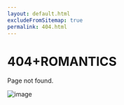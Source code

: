 ```yaml
---
layout: default.html
excludeFromSitemap: true
permalink: 404.html
---
```

# 404+ROMANTICS

Page not found.

![image](/web/pattern.jpg)
